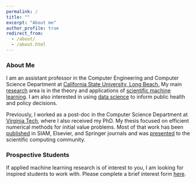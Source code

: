 ```yaml
---
permalink: /
title: ""
excerpt: "About me"
author_profile: true
redirect_from: 
  - /about/
  - /about.html
---
```


### About Me


I am an assistant professor in the Computer Engineering and Computer Science Department at [California State University, Long Beach.](https://www.csulb.edu/college-of-engineering/computer-engineering-computer-science) My main [research](/research) area is in the theory and applications of [scientific machine learning](/research/sci-ml/). I am also interested in using [data science](/research/DPP/) to inform public health and policy decisions.

Previously, I worked as a post-doc in the Computer Science Department at [Virginia Tech](https://cs.vt.edu), where I also received my PhD. My thesis focused on efficient numerical methods for initial value problems. Most of that work has been [published](/publications) in SIAM, Elsevier, and Springer journals and was [presented](/talks) to the scientific computing community.

### Prospective Students

 If applied machine learning research is of interest to you, I am looking for inspired students to work with. Please complete a brief interest form [here]( https://forms.gle/YQcw92ZJorb4NmVV9).







